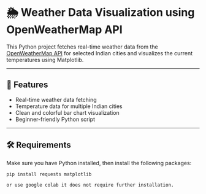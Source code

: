 # 🌦 Weather Data Visualization using OpenWeatherMap API

This Python project fetches real-time weather data from the [OpenWeatherMap API](https://openweathermap.org/api) for selected Indian cities and visualizes the current temperatures using Matplotlib.

---

## 📌 Features

- Real-time weather data fetching
- Temperature data for multiple Indian cities
- Clean and colorful bar chart visualization
- Beginner-friendly Python script

---

## 🛠 Requirements

Make sure you have Python installed, then install the following packages:

```bash
pip install requests matplotlib

or use google colab it does not require further installation.
